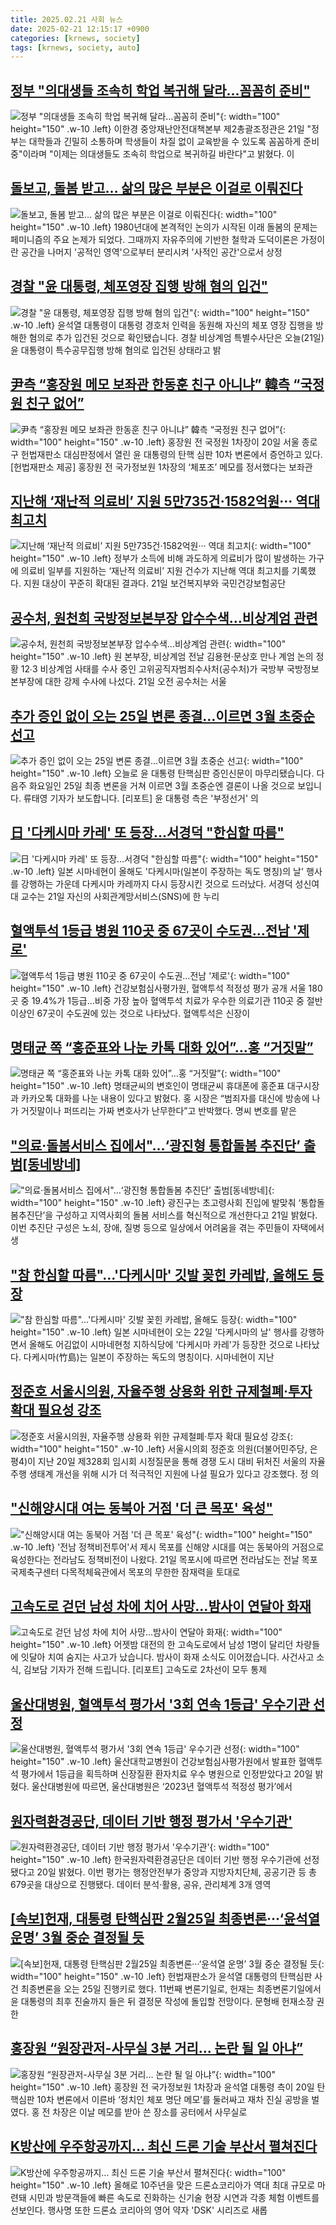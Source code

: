 ```yaml
---
title: 2025.02.21 사회 뉴스
date: 2025-02-21 12:15:17 +0900
categories: [krnews, society]
tags: [krnews, society, auto]
---
```

## [정부 "의대생들 조속히 학업 복귀해 달라…꼼꼼히 준비"](https://n.news.naver.com/mnews/article/421/0008089329)

![정부 "의대생들 조속히 학업 복귀해 달라…꼼꼼히 준비"](https://mimgnews.pstatic.net/image/origin/421/2025/02/21/8089329.jpg?type=nf220_150){: width="100" height="150" .w-10 .left}
이한경 중앙재난안전대책본부 제2총괄조정관은 21일 "정부는 대학들과 긴밀히 소통하며 학생들이 차질 없이 교육받을 수 있도록 꼼꼼하게 준비 중"이라며 "이제는 의대생들도 조속히 학업으로 복귀하길 바란다"고 밝혔다. 이

## [돌보고, 돌봄 받고… 삶의 많은 부분은 이걸로 이뤄진다](https://n.news.naver.com/mnews/article/047/0002463275)

![돌보고, 돌봄 받고… 삶의 많은 부분은 이걸로 이뤄진다](https://mimgnews.pstatic.net/image/origin/047/2025/02/20/2463275.jpg?type=nf220_150){: width="100" height="150" .w-10 .left}
1980년대에 본격적인 논의가 시작된 이래 돌봄의 문제는 페미니즘의 주요 논제가 되었다. 그때까지 자유주의에 기반한 철학과 도덕이론은 가정이란 공간을 나머지 '공적인 영역'으로부터 분리시켜 '사적인 공간'으로서 상정

## [경찰 "윤 대통령, 체포영장 집행 방해 혐의 입건"](https://n.news.naver.com/mnews/article/052/0002156240)

![경찰 "윤 대통령, 체포영장 집행 방해 혐의 입건"](https://mimgnews.pstatic.net/image/origin/052/2025/02/21/2156240.jpg?type=nf220_150){: width="100" height="150" .w-10 .left}
윤석열 대통령이 대통령 경호처 인력을 동원해 자신의 체포 영장 집행을 방해한 혐의로 추가 입건된 것으로 확인됐습니다. 경찰 비상계엄 특별수사단은 오늘(21일) 윤 대통령이 특수공무집행 방해 혐의로 입건된 상태라고 밝

## [尹측 “홍장원 메모 보좌관 한동훈 친구 아니냐” 韓측 “국정원 친구 없어”](https://n.news.naver.com/mnews/article/016/0002431993)

![尹측 “홍장원 메모 보좌관 한동훈 친구 아니냐” 韓측 “국정원 친구 없어”](https://mimgnews.pstatic.net/image/origin/016/2025/02/20/2431993.jpg?type=nf220_150){: width="100" height="150" .w-10 .left}
홍장원 전 국정원 1차장이 20일 서울 종로구 헌법재판소 대심판정에서 열린 윤 대통령의 탄핵 심판 10차 변론에서 증언하고 있다. [헌법재판소 제공] 홍장원 전 국가정보원 1차장의 ‘체포조’ 메모를 정서했다는 보좌관

## [지난해 ‘재난적 의료비’ 지원 5만735건·1582억원··· 역대 최고치](https://n.news.naver.com/mnews/article/032/0003352433)

![지난해 ‘재난적 의료비’ 지원 5만735건·1582억원··· 역대 최고치](https://mimgnews.pstatic.net/image/origin/032/2025/02/21/3352433.jpg?type=nf220_150){: width="100" height="150" .w-10 .left}
정부가 소득에 비해 과도하게 의료비가 많이 발생하는 가구에 의료비 일부를 지원하는 ‘재난적 의료비’ 지원 건수가 지난해 역대 최고치를 기록했다. 지원 대상이 꾸준히 확대된 결과다. 21일 보건복지부와 국민건강보험공단

## [공수처, 원천희 국방정보본부장 압수수색…비상계엄 관련](https://n.news.naver.com/mnews/article/586/0000097748)

![공수처, 원천희 국방정보본부장 압수수색…비상계엄 관련](https://mimgnews.pstatic.net/image/origin/586/2025/02/21/97748.jpg?type=nf220_150){: width="100" height="150" .w-10 .left}
원 본부장, 비상계엄 전날 김용현·문상호 만나 계엄 논의 정황 12∙3 비상계엄 사태를 수사 중인 고위공직자범죄수사처(공수처)가 국방부 국방정보본부장에 대한 강제 수사에 나섰다. 21일 오전 공수처는 서울

## [추가 증인 없이 오는 25일 변론 종결…이르면 3월 초중순 선고](https://n.news.naver.com/mnews/article/448/0000509534)

![추가 증인 없이 오는 25일 변론 종결…이르면 3월 초중순 선고](https://mimgnews.pstatic.net/image/origin/448/2025/02/20/509534.jpg?type=nf220_150){: width="100" height="150" .w-10 .left}
오늘로 윤 대통령 탄핵심판 증인신문이 마무리됐습니다. 다음주 화요일인 25일 최종 변론을 거쳐 이르면 3월 초중순엔 결론이 나올 것으로 보입니다. 류태영 기자가 보도합니다. [리포트] 윤 대통령 측은 '부정선거' 의

## [日 '다케시마 카레' 또 등장…서경덕 "한심할 따름"](https://n.news.naver.com/mnews/article/003/0013080292)

![日 '다케시마 카레' 또 등장…서경덕 "한심할 따름"](https://mimgnews.pstatic.net/image/origin/003/2025/02/21/13080292.jpg?type=nf220_150){: width="100" height="150" .w-10 .left}
일본 시마네현이 올해도 '다케시마(일본이 주장하는 독도 명칭)의 날' 행사를 강행하는 가운데 다케시마 카레까지 다시 등장시킨 것으로 드러났다. 서경덕 성신여대 교수는 21일 자신의 사회관계망서비스(SNS)에 한 누리

## [혈액투석 1등급 병원 110곳 중 67곳이 수도권…전남 '제로'](https://n.news.naver.com/mnews/article/629/0000366446)

![혈액투석 1등급 병원 110곳 중 67곳이 수도권…전남 '제로'](https://mimgnews.pstatic.net/image/origin/629/2025/02/20/366446.jpg?type=nf220_150){: width="100" height="150" .w-10 .left}
건강보험심사평가원, 혈액투석 적정성 평가 공개 서울 180곳 중 19.4%가 1등급…비중 가장 높아 혈액투석 치료가 우수한 의료기관 110곳 중 절반 이상인 67곳이 수도권에 있는 것으로 나타났다. 혈액투석은 신장이

## [명태균 쪽 “홍준표와 나눈 카톡 대화 있어”…홍 “거짓말”](https://n.news.naver.com/mnews/article/028/0002732261)

![명태균 쪽 “홍준표와 나눈 카톡 대화 있어”…홍 “거짓말”](https://mimgnews.pstatic.net/image/origin/028/2025/02/21/2732261.jpg?type=nf220_150){: width="100" height="150" .w-10 .left}
명태균씨의 변호인이 명태균씨 휴대폰에 홍준표 대구시장과 카카오톡 대화를 나눈 내용이 있다고 밝혔다. 홍 시장은 “범죄자를 대신에 방송에 나가 거짓말이나 퍼뜨리는 가짜 변호사가 난무한다”고 반박했다. 명씨 변호를 맡은

## ["의료·돌봄서비스 집에서"…‘광진형 통합돌봄 추진단’ 출범[동네방네]](https://n.news.naver.com/mnews/article/018/0005948463)

!["의료·돌봄서비스 집에서"…‘광진형 통합돌봄 추진단’ 출범[동네방네]](https://mimgnews.pstatic.net/image/origin/018/2025/02/21/5948463.jpg?type=nf220_150){: width="100" height="150" .w-10 .left}
광진구는 초고령사회 진입에 발맞춰 ‘통합돌봄추진단’을 구성하고 지역사회의 돌봄 서비스를 혁신적으로 개선한다고 21일 밝혔다. 이번 추진단 구성은 노쇠, 장애, 질병 등으로 일상에서 어려움을 겪는 주민들이 자택에서 생

## ["참 한심할 따름"...'다케시마' 깃발 꽂힌 카레밥, 올해도 등장](https://n.news.naver.com/mnews/article/014/0005311578)

!["참 한심할 따름"...'다케시마' 깃발 꽂힌 카레밥, 올해도 등장](https://mimgnews.pstatic.net/image/origin/014/2025/02/21/5311578.jpg?type=nf220_150){: width="100" height="150" .w-10 .left}
일본 시마네현이 오는 22일 '다케시마의 날' 행사를 강행하면서 올해도 어김없이 시마네현청 지하식당에 '다케시마 카레'가 등장한 것으로 나타났다. 다케시마(竹島)는 일본이 주장하는 독도의 명칭이다. 시마네현이 지난

## [정준호 서울시의원, 자율주행 상용화 위한 규제철폐·투자 확대 필요성 강조](https://n.news.naver.com/mnews/article/081/0003519795)

![정준호 서울시의원, 자율주행 상용화 위한 규제철폐·투자 확대 필요성 강조](https://mimgnews.pstatic.net/image/origin/081/2025/02/21/3519795.jpg?type=nf220_150){: width="100" height="150" .w-10 .left}
서울시의회 정준호 의원(더불어민주당, 은평4)이 지난 20일 제328회 임시회 시정질문을 통해 경쟁 도시 대비 뒤처진 서울의 자율주행 생태계 개선을 위해 시가 더 적극적인 지원에 나설 필요가 있다고 강조했다. 정 의

## ["신해양시대 여는 동북아 거점 '더 큰 목포' 육성"](https://n.news.naver.com/mnews/article/002/0002374316)

!["신해양시대 여는 동북아 거점 '더 큰 목포' 육성"](https://mimgnews.pstatic.net/image/origin/002/2025/02/21/2374316.jpg?type=nf220_150){: width="100" height="150" .w-10 .left}
'전남 정책비전투어'서 제시 목포를 신해양 시대를 여는 동북아의 거점으로 육성한다는 전라남도 정책비전이 나왔다. 21일 목포시에 따르면 전라남도는 전날 목포국제축구센터 다목적체육관에서 목포의 무한한 잠재력을 토대로

## [고속도로 걷던 남성 차에 치어 사망…밤사이 연달아 화재](https://n.news.naver.com/mnews/article/056/0011897349)

![고속도로 걷던 남성 차에 치어 사망…밤사이 연달아 화재](https://mimgnews.pstatic.net/image/origin/056/2025/02/21/11897349.jpg?type=nf220_150){: width="100" height="150" .w-10 .left}
어젯밤 대전의 한 고속도로에서 남성 1명이 달리던 차량들에 잇달아 치여 숨지는 사고가 났습니다. 밤사이 화재 소식도 이어졌습니다. 사건사고 소식, 김보담 기자가 전해 드립니다. [리포트] 고속도로 2차선이 모두 통제

## [울산대병원, 혈액투석 평가서 '3회 연속 1등급' 우수기관 선정](https://n.news.naver.com/mnews/article/421/0008088399)

![울산대병원, 혈액투석 평가서 '3회 연속 1등급' 우수기관 선정](https://mimgnews.pstatic.net/image/origin/421/2025/02/20/8088399.jpg?type=nf220_150){: width="100" height="150" .w-10 .left}
울산대학교병원이 건강보험심사평가원에서 발표한 혈액투석 평가에서 1등급을 획득하며 신장질환 환자치료 우수 병원으로 인정받았다고 20일 밝혔다. 울산대병원에 따르면, 울산대병원은 ‘2023년 혈액투석 적정성 평가’에서

## [원자력환경공단, 데이터 기반 행정 평가서 '우수기관'](https://n.news.naver.com/mnews/article/003/0013078965)

![원자력환경공단, 데이터 기반 행정 평가서 '우수기관'](https://mimgnews.pstatic.net/image/origin/003/2025/02/20/13078965.jpg?type=nf220_150){: width="100" height="150" .w-10 .left}
한국원자력환경공단은 데이터 기반 행정 우수기관에 선정됐다고 20일 밝혔다. 이번 평가는 행정안전부가 중앙과 지방자치단체, 공공기관 등 총 679곳을 대상으로 진행됐다. 데이터 분석·활용, 공유, 관리체계 3개 영역

## [[속보]헌재, 대통령 탄핵심판 2월25일 최종변론···‘윤석열 운명’ 3월 중순 결정될 듯](https://n.news.naver.com/mnews/article/032/0003352351)

![[속보]헌재, 대통령 탄핵심판 2월25일 최종변론···‘윤석열 운명’ 3월 중순 결정될 듯](https://mimgnews.pstatic.net/image/origin/032/2025/02/20/3352351.jpg?type=nf220_150){: width="100" height="150" .w-10 .left}
헌법재판소가 윤석열 대통령의 탄핵심판 사건 최종변론을 오는 25일 진행키로 했다. 11번째 변론기일로, 헌재는 최종변론기일에서 윤 대통령의 최후 진술까지 들은 뒤 결정문 작성에 돌입할 전망이다. 문형배 헌재소장 권한

## [홍장원 “원장관저-사무실 3분 거리… 논란 될 일 아냐”](https://n.news.naver.com/mnews/article/005/0001758738)

![홍장원 “원장관저-사무실 3분 거리… 논란 될 일 아냐”](https://mimgnews.pstatic.net/image/origin/005/2025/02/20/1758738.jpg?type=nf220_150){: width="100" height="150" .w-10 .left}
홍장원 전 국가정보원 1차장과 윤석열 대통령 측이 20일 탄핵심판 10차 변론에서 이른바 ‘정치인 체포 명단 메모’를 둘러싸고 재차 진실 공방을 벌였다. 홍 전 차장은 이날 메모를 받아 쓴 장소를 공터에서 사무실로

## [K방산에 우주항공까지… 최신 드론 기술 부산서 펼쳐진다](https://n.news.naver.com/mnews/article/014/0005311424)

![K방산에 우주항공까지… 최신 드론 기술 부산서 펼쳐진다](https://mimgnews.pstatic.net/image/origin/014/2025/02/20/5311424.jpg?type=nf220_150){: width="100" height="150" .w-10 .left}
올해로 10주년을 맞은 드론쇼코리아가 역대 최대 규모로 마련돼 시민과 방문객들에 빠른 속도로 진화하는 신기술 현장 시연과 각종 체험 이벤트를 선보인다. 행사명 또한 드론쇼 코리아의 영어 약자 'DSK' 시리즈로 새롭

